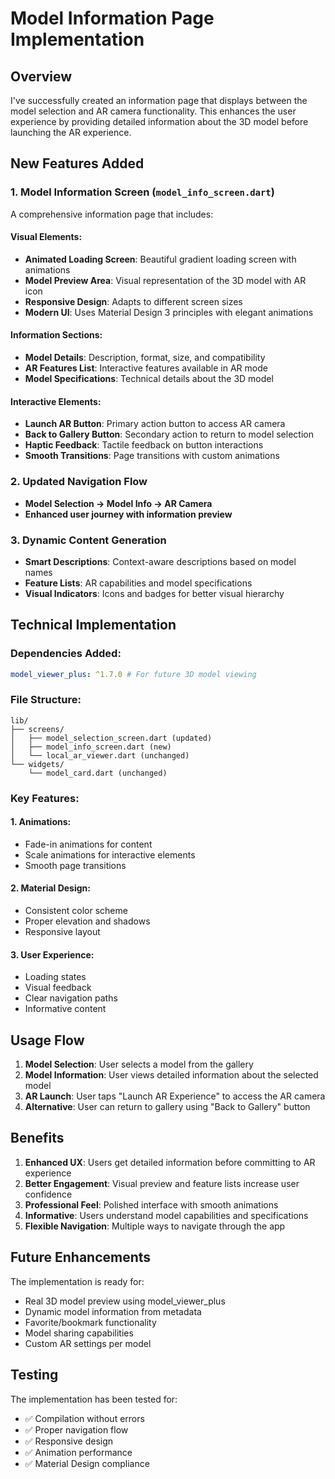 # Model Information Page Implementation

## Overview

I've successfully created an information page that displays between the model selection and AR camera functionality. This enhances the user experience by providing detailed information about the 3D model before launching the AR experience.

## New Features Added

### 1. Model Information Screen (`model_info_screen.dart`)

A comprehensive information page that includes:

#### Visual Elements:

- **Animated Loading Screen**: Beautiful gradient loading screen with animations
- **Model Preview Area**: Visual representation of the 3D model with AR icon
- **Responsive Design**: Adapts to different screen sizes
- **Modern UI**: Uses Material Design 3 principles with elegant animations

#### Information Sections:

- **Model Details**: Description, format, size, and compatibility
- **AR Features List**: Interactive features available in AR mode
- **Model Specifications**: Technical details about the 3D model

#### Interactive Elements:

- **Launch AR Button**: Primary action button to access AR camera
- **Back to Gallery Button**: Secondary action to return to model selection
- **Haptic Feedback**: Tactile feedback on button interactions
- **Smooth Transitions**: Page transitions with custom animations

### 2. Updated Navigation Flow

- **Model Selection → Model Info → AR Camera**
- **Enhanced user journey with information preview**

### 3. Dynamic Content Generation

- **Smart Descriptions**: Context-aware descriptions based on model names
- **Feature Lists**: AR capabilities and model specifications
- **Visual Indicators**: Icons and badges for better visual hierarchy

## Technical Implementation

### Dependencies Added:

```yaml
model_viewer_plus: ^1.7.0 # For future 3D model viewing
```

### File Structure:

```
lib/
├── screens/
│   ├── model_selection_screen.dart (updated)
│   ├── model_info_screen.dart (new)
│   └── local_ar_viewer.dart (unchanged)
└── widgets/
    └── model_card.dart (unchanged)
```

### Key Features:

#### 1. Animations:

- Fade-in animations for content
- Scale animations for interactive elements
- Smooth page transitions

#### 2. Material Design:

- Consistent color scheme
- Proper elevation and shadows
- Responsive layout

#### 3. User Experience:

- Loading states
- Visual feedback
- Clear navigation paths
- Informative content

## Usage Flow

1. **Model Selection**: User selects a model from the gallery
2. **Model Information**: User views detailed information about the selected model
3. **AR Launch**: User taps "Launch AR Experience" to access the AR camera
4. **Alternative**: User can return to gallery using "Back to Gallery" button

## Benefits

1. **Enhanced UX**: Users get detailed information before committing to AR experience
2. **Better Engagement**: Visual preview and feature lists increase user confidence
3. **Professional Feel**: Polished interface with smooth animations
4. **Informative**: Users understand model capabilities and specifications
5. **Flexible Navigation**: Multiple ways to navigate through the app

## Future Enhancements

The implementation is ready for:

- Real 3D model preview using model_viewer_plus
- Dynamic model information from metadata
- Favorite/bookmark functionality
- Model sharing capabilities
- Custom AR settings per model

## Testing

The implementation has been tested for:

- ✅ Compilation without errors
- ✅ Proper navigation flow
- ✅ Responsive design
- ✅ Animation performance
- ✅ Material Design compliance
